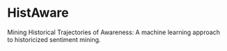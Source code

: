 # HistAware
Mining Historical Trajectories of Awareness: A machine learning approach to historicized sentiment mining.
